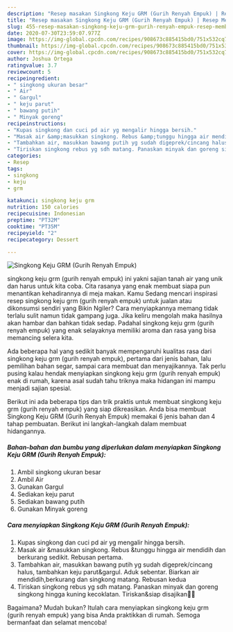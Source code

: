 ```yaml
---
description: "Resep masakan Singkong Keju GRM (Gurih Renyah Empuk) | Resep Membuat Singkong Keju GRM (Gurih Renyah Empuk) Yang Enak dan Simpel"
title: "Resep masakan Singkong Keju GRM (Gurih Renyah Empuk) | Resep Membuat Singkong Keju GRM (Gurih Renyah Empuk) Yang Enak dan Simpel"
slug: 455-resep-masakan-singkong-keju-grm-gurih-renyah-empuk-resep-membuat-singkong-keju-grm-gurih-renyah-empuk-yang-enak-dan-simpel
date: 2020-07-30T23:59:07.977Z
image: https://img-global.cpcdn.com/recipes/908673c885415bd0/751x532cq70/singkong-keju-grm-gurih-renyah-empuk-foto-resep-utama.jpg
thumbnail: https://img-global.cpcdn.com/recipes/908673c885415bd0/751x532cq70/singkong-keju-grm-gurih-renyah-empuk-foto-resep-utama.jpg
cover: https://img-global.cpcdn.com/recipes/908673c885415bd0/751x532cq70/singkong-keju-grm-gurih-renyah-empuk-foto-resep-utama.jpg
author: Joshua Ortega
ratingvalue: 3.7
reviewcount: 5
recipeingredient:
- " singkong ukuran besar"
- " Air"
- " Gargul"
- " keju parut"
- " bawang putih"
- " Minyak goreng"
recipeinstructions:
- "Kupas singkong dan cuci pd air yg mengalir hingga bersih."
- "Masak air &amp;masukkan singkong. Rebus &amp;tunggu hingga air mendidih dan berkurang sedikit. Rebusan pertama."
- "Tambahkan air, masukkan bawang putih yg sudah digeprek/cincang halus, tambahkan keju parut&amp;gargul. Aduk sebentar. Biarkan air mendidih,berkurang dan singkong matang. Rebusan kedua"
- "Tiriskan singkong rebus yg sdh matang. Panaskan minyak dan goreng singkong hingga kuning kecoklatan. Tiriskan&amp;siap disajikan🍟😋"
categories:
- Resep
tags:
- singkong
- keju
- grm

katakunci: singkong keju grm 
nutrition: 150 calories
recipecuisine: Indonesian
preptime: "PT32M"
cooktime: "PT35M"
recipeyield: "2"
recipecategory: Dessert

---
```



![Singkong Keju GRM (Gurih Renyah Empuk)](https://img-global.cpcdn.com/recipes/908673c885415bd0/751x532cq70/singkong-keju-grm-gurih-renyah-empuk-foto-resep-utama.jpg)


singkong keju grm (gurih renyah empuk) ini yakni sajian tanah air yang unik dan harus untuk kita coba. Cita rasanya yang enak membuat siapa pun menantikan kehadirannya di meja makan.
Kamu Sedang mencari inspirasi resep singkong keju grm (gurih renyah empuk) untuk jualan atau dikonsumsi sendiri yang Bikin Ngiler? Cara menyiapkannya memang tidak terlalu sulit namun tidak gampang juga. Jika keliru mengolah maka hasilnya akan hambar dan bahkan tidak sedap. Padahal singkong keju grm (gurih renyah empuk) yang enak selayaknya memiliki aroma dan rasa yang bisa memancing selera kita.

Ada beberapa hal yang sedikit banyak mempengaruhi kualitas rasa dari singkong keju grm (gurih renyah empuk), pertama dari jenis bahan, lalu pemilihan bahan segar, sampai cara membuat dan menyajikannya. Tak perlu pusing kalau hendak menyiapkan singkong keju grm (gurih renyah empuk) enak di rumah, karena asal sudah tahu triknya maka hidangan ini mampu menjadi sajian spesial.




Berikut ini ada beberapa tips dan trik praktis untuk membuat singkong keju grm (gurih renyah empuk) yang siap dikreasikan. Anda bisa membuat Singkong Keju GRM (Gurih Renyah Empuk) memakai 6 jenis bahan dan 4 tahap pembuatan. Berikut ini langkah-langkah dalam membuat hidangannya.

<!--inarticleads1-->

##### Bahan-bahan dan bumbu yang diperlukan dalam menyiapkan Singkong Keju GRM (Gurih Renyah Empuk):

1. Ambil  singkong ukuran besar
1. Ambil  Air
1. Gunakan  Gargul
1. Sediakan  keju parut
1. Sediakan  bawang putih
1. Gunakan  Minyak goreng




<!--inarticleads2-->

##### Cara menyiapkan Singkong Keju GRM (Gurih Renyah Empuk):

1. Kupas singkong dan cuci pd air yg mengalir hingga bersih.
1. Masak air &amp;masukkan singkong. Rebus &amp;tunggu hingga air mendidih dan berkurang sedikit. Rebusan pertama.
1. Tambahkan air, masukkan bawang putih yg sudah digeprek/cincang halus, tambahkan keju parut&amp;gargul. Aduk sebentar. Biarkan air mendidih,berkurang dan singkong matang. Rebusan kedua
1. Tiriskan singkong rebus yg sdh matang. Panaskan minyak dan goreng singkong hingga kuning kecoklatan. Tiriskan&amp;siap disajikan🍟😋




Bagaimana? Mudah bukan? Itulah cara menyiapkan singkong keju grm (gurih renyah empuk) yang bisa Anda praktikkan di rumah. Semoga bermanfaat dan selamat mencoba!
